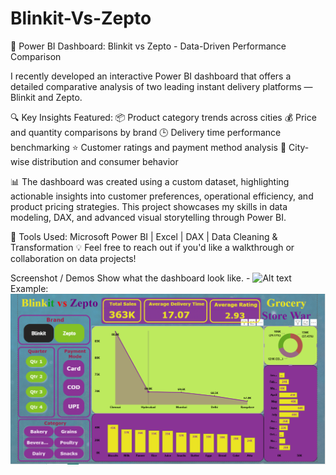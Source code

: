 # Blinkit-Vs-Zepto
🚀 Power BI Dashboard: Blinkit vs Zepto - Data-Driven Performance Comparison

 I recently developed an interactive Power BI dashboard that offers a detailed comparative analysis of two leading instant delivery platforms — Blinkit and Zepto.
 
🔍 Key Insights Featured:
📦 Product category trends across cities
💰 Price and quantity comparisons by brand
🕒 Delivery time performance benchmarking
⭐ Customer ratings and payment method analysis
📍 City-wise distribution and consumer behavior

📊 The dashboard was created using a custom dataset, highlighting actionable insights into customer preferences, operational efficiency, and product pricing strategies. This project showcases my skills in data modeling, DAX, and advanced visual storytelling through Power BI.

🧩 Tools Used: Microsoft Power BI | Excel | DAX | Data Cleaning & Transformation
💡 Feel free to reach out if you'd like a walkthrough or collaboration on data projects!

Screenshot / Demos 
Show what the dashboard look like. - ![Alt text](https://github.com/Kapil199600/Blinkit-Vs-Zepto/blob/main/Blinkit%20Vs%20Zepto.pbit)
Example: ![DashBoard preview](https://github.com/Kapil199600/Blinkit-Vs-Zepto/blob/main/Zepto%20VS%20Blinkit.png)
